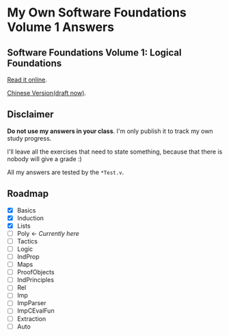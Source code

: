 # My Own Software Foundations Volume 1 Answers

## Software Foundations Volume 1: Logical Foundations

[Read it online](https://softwarefoundations.cis.upenn.edu/current/lf-current/index.html).

[Chinese Version(draft now)](https://coq-zh.github.io/SF-zh/lf-current/index.html).

## Disclaimer

**Do not use my answers in your class**. I'm only publish it to track my own study progress.

I'll leave all the exercises that need to state something, because that there is nobody will give a grade :)

All my answers are tested by the `*Test.v`.

## Roadmap

- [x] Basics
- [x] Induction
- [x] Lists
- [ ] Poly <- *Currently here*
- [ ] Tactics
- [ ] Logic
- [ ] IndProp
- [ ] Maps
- [ ] ProofObjects
- [ ] IndPrinciples
- [ ] Rel
- [ ] Imp
- [ ] ImpParser
- [ ] ImpCEvalFun
- [ ] Extraction
- [ ] Auto